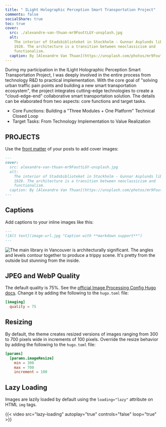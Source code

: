 ```yaml
---
title: " ILight Holographic Perception Smart Transportation Project"
comments: false
socialShare: true
toc: true
cover:
  src: ./alexandre-van-thuan-mr9FouttLGY-unsplash.jpg
  alt:
    The interior of Stadsbiblioteket in Stockholm - Gunnar Asplunds library from
    1928. The architecture is a transition between neoclassicism and
    functionalism.
  caption: By [Alexandre Van Thuan](https://unsplash.com/photos/mr9FouttLGY)
---
```


During my participation in the ILight Holographic Perception Smart Transportation Project, I was deeply involved in the entire process from technology R&D to practical implementation. With the core goal of "solving urban traffic pain points and building a new smart transportation ecosystem", the project integrates cutting-edge technologies to create a "cloud-edge-end" collaborative smart transportation solution. The details can be elaborated from two aspects: core functions and target tasks.

- Core Functions: Building a "Three Modules + One Platform"     Technical Closed Loop
- Target Tasks: From Technology Implementation to Value Realization

## PROJECTS

Use the [front matter](https://gohugo.io/content-management/front-matter/) of
your posts to add cover images:

<!-- markdownlint-disable MD013 -->

```markdown
---
cover:
  src: alexandre-van-thuan-mr9FouttLGY-unsplash.jpg
  alt:
    The interior of Stadsbiblioteket in Stockholm - Gunnar Asplunds library from
    1928. The architecture is a transition between neoclassicism and
    functionalism.
  caption: By [Alexandre Van Thuan](https://unsplash.com/photos/mr9FouttLGY)
---
```

<!-- markdownlint-enable MD013 -->

## Captions

Add captions to your inline images like this:

```markdown
---
![Alt text](image-url.jpg "Caption with **markdown support**")
---
```

![The main library in Vancouver is architecturally significant. The angles and levels contour together to produce a trippy scene. It's pretty from the outside but stunning from the inside.](aaron-thomas-dMqlE7lgyOU-unsplash.jpg "The main library in Vancouver is architecturally significant. The angles and levels contour together to produce a trippy scene. It's pretty from the outside but stunning from the inside. By [Aaron Thomas](https://unsplash.com/photos/dMqlE7lgyOU)")

## JPEG and WebP Quality

The default quality is 75%. See the
[official Image Processing Config Hugo docs](https://gohugo.io/content-management/image-processing/#image-processing-config).
Change it by adding the following to the `hugo.toml` file:

```toml
[imaging]
  quality = 75
```

## Resizing

By default, the theme creates resized versions of images ranging from 300 to 700
pixels wide in increments of 100 pixels. Override the resize behavior by adding
the following to the `hugo.toml` file:

```toml
[params]
  [params.imageResize]
    min = 300
    max = 700
    increment = 100
```

## Lazy Loading

Images are lazily loaded by default using the `loading="lazy"` attribute on HTML
`img` tags.

{{< video src="lazy-loading" autoplay="true" controls="false" loop="true" >}}

